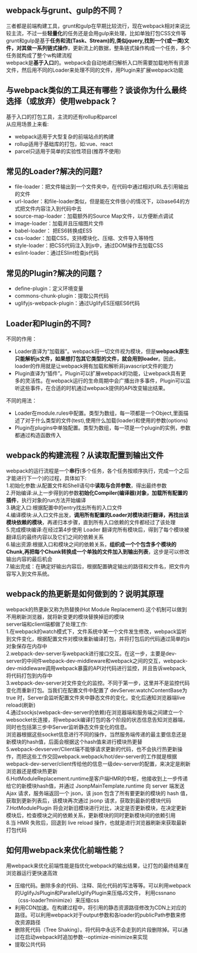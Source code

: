 ## webpack与grunt、gulp的不同？  
三者都是前端构建工具，grunt和gulp在早期比较流行，现在webpack相对来说比较主流，不过一些**轻量化**的任务还是会用gulp来处理，比如单独打包CSS文件等  
grunt和gulp是基于**任务和流(Task、Stream)**的,类似jquery,找到一个(或一类)文件，对其做一系列**链式操作**，更新流上的数据，整条链式操作构成一个任务，多个任务就构成了整个w构建流程  
webpack是**基于入口**的。webpack会自动地递归解析入口所需要加载地所有资源文件，然后用不同的Loader来处理不同的文件，用Plugin来扩展webpack功能  

## 与webpack类似的工具还有哪些？谈谈你为什么最终选择（或放弃）使用webpack？
基于入口的打包工具，主流的还有rollup和parcel  
从应用场景上来看:  
* webpack适用于大型复杂的前端站点的构建  
* rollup适用于基础库的打包，如:vue、react 
* parcel只适用于简单的实验性项目(推荐不使用)  

## 常见的Loader?解决的问题?
* file-loader：把文件输出到一个文件夹中，在代码中通过相对URL去引用输出的文件  
* url-loader：和file-loader类似，但是能在文件很小的情况下，以base64的方式把文件内容注入到代码中去  
* source-map-loader：加载额外的Source Map文件，以方便断点调试  
* image-loader：加载并且压缩图片文件  
* babel-loader： 把ES6转换成ES5  
* css-loader：加载CSS，支持模块化、压缩、文件导入等特性  
* style-loader：把CSS代码注入到js中，通过DOM操作去加载CSS  
* eslint-loader：通过ESlint检查js代码
## 常见的Plugin?解决的问题？
* define-plugin：定义环境变量
* commons-chunk-plugin：提取公共代码
* uglifyjs-webpack-plugin：通过UglifyES压缩ES6代码
## Loader和Plugin的不同?
不同的作用：  
* Loader直译为“加载器”。webpack将一切文件视为模块，但是**webpack原生只能解析js文件，如果想打包其它类型的文件，就会用到loader**。因此，loader的作用就是让webpack拥有加载和解析非javascript文件的能力  
* Plugin直译为“插件”。Plugin可以扩展webpack的功能，让webpack具有更多的灵活性。在webpack运行的生命周期中会广播出许多事件，Plugin可以监听这些事件，在合适的时机通过webpack提供的API改变输出结果。  

不同的用法：
* Loader在module.rules中配置。类型为数组，每一项都是一个Object,里面描述了对于什么类型的文件(test),使用什么加载(loader)和使用的参数(options)  
* Plugin在plugins中单独配置。类型为数组，每一项是一个plugin的实例，参数都通过构造函数传入  

## webpack的构建流程？从读取配置到输出文件
webpack的运行流程是一个**串行**(多个任务，各个任务按顺序执行，完成一个之后才能进行下一个)的过程，具体如下:  
1.初始化参数:从配置文件和Shell语句中**读取与合并参数**，得出最终参数  
2.开始编译:从上一步得到的参数**初始化Compiler(编译器)对象，加载所有配置的插件**，执行对象的run方法开始编译  
3.确定入口:根据配置中的entry找出所有的入口文件  
4.编译模块:从入口文件出发，**调用所有配置的Loader对模块进行翻译，再找出该模块依赖的模块**，再递归本步骤，直到所有入口依赖的文件都经过了该处理  
5.完成模块编译:在经过第4步使用 Loader 翻译完所有模块后，得到了每个模块被翻译后的最终内容以及它们之间的依赖关系  
6.输出资源:根据入口和模块之间的依赖关系，**组织成一个个包含多个模块的Chunk,再把每个Chunk转换成一个单独的文件加入到输出列表**，这步是可以修改输出内容的最后机会  
7.输出完成：在确定好输出内容后，根据配置确定输出的路径和文件名，把文件内容写入到文件系统。
## webpack的热更新是如何做到的？说明其原理
webpack的热更新又称为热替换(Hot Module Replacement).这个机制可以做到不用刷新浏览器，就将新变更的模块替换掉旧的模块  
server端和client端都做了处理工作:  
1.在webpack的watch模式下，文件系统中某一个文件发生修改，webpack监听到文件变化，根据配置文件对模块重新编译打包，并将打包后的代码通过简单的js对象保存在内存中  
2.webpack-dev-server与webpack进行接口交互。在这一步，主要是dev-server的中间件webpack-dev-middleware和webpack之间的交互，webpack-dev-middleware调用webpack暴露的API对代码进行监控，并且告诉webpack,将代码打包到内存中  
3.webpack-dev-server对文件变化的监控。不同于第一步，这里并不是监控代码变化而重新打包。当我们在配置文件中配置了 devServer.watchContentBase为 true 时，Server会监听配置文件夹中静态文件的变化，变化后通知浏览器端live reload(刷新)  
4.通过sockjs(webpack-dev-server的依赖)在浏览器端和服务端之间建立一个websocket长连接，将webpack编译打包的各个阶段的状态信息告知浏览器端，同时也包括第三步中Server监听静态文件变化的信息。  
浏览器根据这些socket信息进行不同的操作，当然服务端传递的最主要信息还是新模块的hash值，后面会根据这个hash值来进行模块热更替  
5.webpack-devserver/Client端不能够请求更新的代码，也不会执行热更新操作，而把这些工作交回webpack.webpack/hot/dev-server的工作就是根据webpack-dev-server/client传给他的信息一级dev-server的配置，来决定是刷新浏览器还是模块热更新  
6.HotModuleReplacement.runtime是客户端HMR的中枢，他接收到上一步传递给它的新模块hash值，并通过 JsonpMainTemplate.runtime 向 server 端发送 Ajax 请求，服务端返回一个 json，该 json 包含了所有要更新的模块的 hash 值，获取到更新列表后，该模块再次通过 jsonp 请求，获取到最新的模块代码  
7.HotModulePlugin 将会对新旧模块进行对比，决定是否更新模块，在决定更新模块后，检查模块之间的依赖关系，更新模块的同时更新模块间的依赖引用  
8.当 HMR 失败后，回退到 live reload 操作，也就是进行浏览器刷新来获取最新打包代码
## 如何用webpack来优化前端性能？
用webpack来优化前端性能是指优化webpack的输出结果，让打包的最终结果在浏览器运行更快速高效  
* 压缩代码。删除多余的代码、注释、简化代码的写法等等。可以利用webpack的UglifyJsPlugin和ParallelUglifyPlugin来压缩JS文件， 利用cssnano（css-loader?minimize）来压缩css  
* 利用CDN加速。在构建过程中，将引用的静态资源路径修改为CDN上对应的路径。可以利用webpack对于output参数和各loader的publicPath参数来修改资源路径  
* 删除死代码（Tree Shaking）。将代码中永远不会走到的片段删除掉。可以通过在启动webpack时追加参数--optimize-minimize来实现  
* 提取公共代码